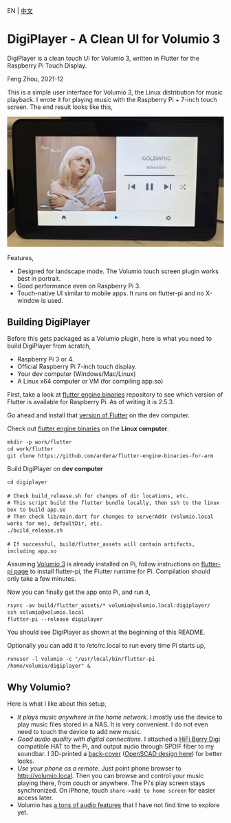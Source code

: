 EN | [中文](README.zh.md)

# DigiPlayer - A Clean UI for Volumio 3

DigiPlayer is a clean touch UI for Volumio 3, written in Flutter for the Raspberry Pi Touch Display.

Feng Zhou, 2021-12



This is a simple user interface for Volumio 3, the Linux distribution for music playback.
I wrote it for playing music with the Raspberry Pi + 7-inch touch screen. The end result
looks like this,

<img src="doc/digiplayer.jpeg" width="600">

Features,
 * Designed for landscape mode. The Volumio touch screen plugin works best in portrait.
 * Good performance even on Raspberry Pi 3.
 * Touch-native UI similar to mobile apps. It runs on flutter-pi and no X-window is used.

## Building DigiPlayer

Before this gets packaged as a Volumio plugin, here is what you need to build DigiPlayer
from scratch,

 * Raspberry Pi 3 or 4.
 * Official Raspberry Pi 7-inch touch display.
 * Your dev computer (Windows/Mac/Linux)
 * A Linux x64 computer or VM (for compiling app.so)

First, take a look at [flutter engine binaries](https://github.com/ardera/flutter-engine-binaries-for-arm) repository to see which version of Flutter is available for Raspberry Pi.
As of writing it is 2.5.3.

Go ahead and install that [version of Flutter](https://docs.flutter.dev/development/tools/sdk/releases) on the dev computer.

Check out [flutter engine binaries](https://github.com/ardera/flutter-engine-binaries-for-arm) on the **Linux computer**.
```
mkdir -p work/flutter
cd work/flutter
git clone https://github.com/ardera/flutter-engine-binaries-for-arm
```

Build DigiPlayer on **dev computer**
```
cd digiplayer

# Check build_release.sh for changes of dir locations, etc.
# This script build the flutter bundle locally, then ssh to the linux box to build app.so
# Then check lib/main.dart for changes to serverAddr (volumio.local works for me), defaultDir, etc.
./build_release.sh

# If successful, build/flutter_assets will contain artifacts, including app.so
```

Assuming [Volumio 3](https://volumio.lpages.co/volumio-3/) is already installed on Pi, follow instructions on [flutter-pi page](https://github.com/ardera/flutter-pi) to install flutter-pi, the Flutter runtime for Pi. Compilation should only take a few minutes.

Now you can finally get the app onto Pi, and run it,
```
rsync -av build/flutter_assets/* volumio@volumio.local:digiplayer/
ssh volumio@volumio.local
flutter-pi --release digiplayer
```

You should see DigiPlayer as shown at the beginning of this README.

Optionally you can add it to /etc/rc.local to run every time Pi starts up,
```
runuser -l volumio -c "/usr/local/bin/flutter-pi /home/volumio/digiplayer" &
```

## Why Volumio?

Here is what I like about this setup,
 * *It plays music anywhere in the home network*. I mostly use the device to play music files stored in a NAS. It is very convenient. I do not even need to touch the device to add new music.
 * *Good audio quality with digital connections*. I attached a [HiFi Berry Digi](https://www.hifiberry.com/digis/) compatible HAT to the Pi, and output audio through SPDIF fiber to my soundbar. I 3D-printed a [back-cover](tools/case/case_side.jpg) ([OpenSCAD design here](tools/case/)) for better looks.
 * *Use your phone as a remote*. Just point phone browser to http://volumio.local. Then you can browse and control your music playing there, from couch or anywhere. The Pi's play screen stays synchronized. On iPhone, touch `share->add to home screen` for easier access later.
 * Volumio has [a tons of audio features](https://volumio.lpages.co/volumio-3/) that I have not find time to explore yet.